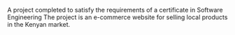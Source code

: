 A project completed to satisfy the requirements of a certificate in Software Engineering
 The project is an e-commerce website for selling local products in the Kenyan market. 
